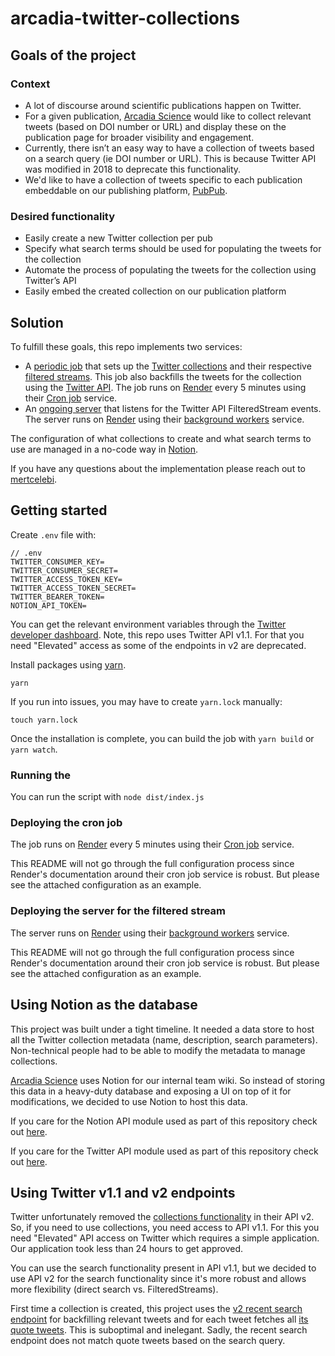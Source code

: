 # arcadia-twitter-collections

## Goals of the project

### Context

- A lot of discourse around scientific publications happen on Twitter.
- For a given publication, [Arcadia Science](https://www.arcadiascience.com/) would like to collect relevant tweets (based on DOI number or URL) and display these on the publication page for broader visibility and engagement.
- Currently, there isn’t an easy way to have a collection of tweets based on a search query (ie DOI number or URL). This is because Twitter API was modified in 2018 to deprecate this functionality.
- We'd like to have a collection of tweets specific to each publication embeddable on our publishing platform, [PubPub](https://research.arcadiascience.com/).

### Desired functionality

- Easily create a new Twitter collection per pub
- Specify what search terms should be used for populating the tweets for the collection
- Automate the process of populating the tweets for the collection using Twitter’s API
- Easily embed the created collection on our publication platform

## Solution

To fulfill these goals, this repo implements two services:

- A [periodic job](https://github.com/Arcadia-Science/arcadia-twitter-collections/blob/main/src/collectionCronJob.ts) that sets up the [Twitter collections](https://developer.twitter.com/en/docs/twitter-api/v1/tweets/curate-a-collection/overview/about_collections) and their respective [filtered streams](https://developer.twitter.com/en/docs/twitter-api/tweets/filtered-stream/introduction). This job also backfills the tweets for the collection using the [Twitter API](https://developer.twitter.com/en/docs/twitter-api/v1/tweets/search/api-reference/get-search-tweets). The job runs on [Render](https://dashboard.render.com/) every 5 minutes using their [Cron job](https://render.com/docs/cronjobs) service.
- An [ongoing server](https://github.com/Arcadia-Science/arcadia-twitter-collections/blob/main/src/filteredStream.ts) that listens for the Twitter API FilteredStream events. The server runs on [Render](https://dashboard.render.com/) using their [background workers](https://render.com/docs/background-workers) service.

The configuration of what collections to create and what search terms to use are managed in a no-code way in [Notion](https://developers.notion.com/docs/getting-started).

If you have any questions about the implementation please reach out to [mertcelebi](https://github.com/mertcelebi).

## Getting started

Create `.env` file with:

```
// .env
TWITTER_CONSUMER_KEY=
TWITTER_CONSUMER_SECRET=
TWITTER_ACCESS_TOKEN_KEY=
TWITTER_ACCESS_TOKEN_SECRET=
TWITTER_BEARER_TOKEN=
NOTION_API_TOKEN=
```

You can get the relevant environment variables through the [Twitter developer dashboard](https://developer.twitter.com/en/portal/dashboard). Note, this repo uses Twitter API v1.1. For that you need "Elevated" access as some of the endpoints in v2 are deprecated.

Install packages using [yarn](https://yarnpkg.com/en/).

```
yarn
```

If you run into issues, you may have to create `yarn.lock` manually:

```
touch yarn.lock
```

Once the installation is complete, you can build the job with `yarn build` or `yarn watch`.

### Running the

You can run the script with `node dist/index.js`

### Deploying the cron job

The job runs on [Render](https://dashboard.render.com/) every 5 minutes using their [Cron job](https://render.com/docs/cronjobs) service.

This README will not go through the full configuration process since Render's documentation around their cron job service is robust. But please see the attached configuration as an example.

### Deploying the server for the filtered stream

The server runs on [Render](https://dashboard.render.com/) using their [background workers](https://render.com/docs/background-workers) service.

This README will not go through the full configuration process since Render's documentation around their cron job service is robust. But please see the attached configuration as an example.

## Using Notion as the database

This project was built under a tight timeline. It needed a data store to host all the Twitter collection metadata (name, description, search parameters). Non-technical people had to be able to modify the metadata to manage collections.

[Arcadia Science](https://www.arcadiascience.com/) uses Notion for our internal team wiki. So instead of storing this data in a heavy-duty database and exposing a UI on top of it for modifications, we decided to use Notion to host this data.

If you care for the Notion API module used as part of this repository check out [here](https://github.com/Arcadia-Science/arcadia-twitter-collections/blob/main/src/notion.ts).

If you care for the Twitter API module used as part of this repository check out [here](https://github.com/Arcadia-Science/arcadia-twitter-collections/blob/main/src/twitter.ts).

## Using Twitter v1.1 and v2 endpoints

Twitter unfortunately removed the [collections functionality](https://developer.twitter.com/en/docs/twitter-api/v1/tweets/curate-a-collection/overview/about_collections) in their API v2. So, if you need to use collections, you need access to API v1.1. For this you need "Elevated" API access on Twitter which requires a simple application. Our application took less than 24 hours to get approved.

You can use the search functionality present in API v1.1, but we decided to use API v2 for the search functionality since it's more robust and allows more flexibility (direct search vs. FilteredStreams).

First time a collection is created, this project uses the [v2 recent search endpoint](https://developer.twitter.com/en/docs/twitter-api/tweets/search/api-reference/get-tweets-search-recent) for backfilling relevant tweets and for each tweet fetches all [its quote tweets](https://developer.twitter.com/en/docs/twitter-api/tweets/quote-tweets/api-reference/get-tweets-id-quote_tweets). This is suboptimal and inelegant. Sadly, the recent search endpoint does not match quote tweets based on the search query.
